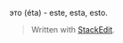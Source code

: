 
это (éta) - este, esta, esto.



> Written with [StackEdit](https://stackedit.io/).
<!--stackedit_data:
eyJoaXN0b3J5IjpbMjI3MDgxMDM2XX0=
-->